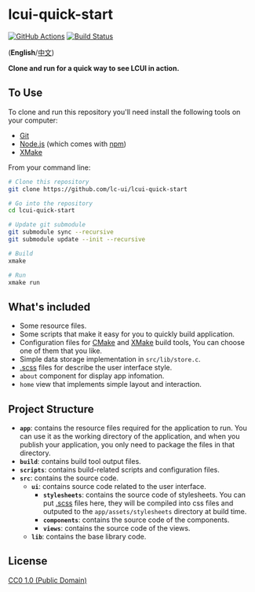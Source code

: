# lcui-quick-start

<a href="https://github.com/lc-ui/lcui-quick-start/actions"><img src="https://github.com/lc-ui/lcui-quick-start/workflows/C%2FC%2B%2B%20CI/badge.svg" alt="GitHub Actions"></a>
<a href="https://travis-ci.org/lc-ui/lcui-quick-start"><img src="https://travis-ci.org/lc-ui/lcui-quick-start.svg?branch=master" alt="Build Status"></a>

(**English**/[中文](README.zh-cn.md))

**Clone and run for a quick way to see LCUI in action.**

## To Use

To clone and run this repository you'll need install the following tools on your computer:

- [Git](https://git-scm.com)
- [Node.js](https://nodejs.org/en/download/) (which comes with [npm](http://npmjs.com))
- [XMake](https://xmake.io/)

From your command line:

```bash
# Clone this repository
git clone https://github.com/lc-ui/lcui-quick-start

# Go into the repository
cd lcui-quick-start

# Update git submodule
git submodule sync --recursive
git submodule update --init --recursive

# Build
xmake

# Run
xmake run
```

## What's included

- Some resource files.
- Some scripts that make it easy for you to quickly build application.
- Configuration files for [CMake](https://cmake.org/) and [XMake](https://xmake.io/) build tools, You can choose one of them that you like.
- Simple data storage implementation in `src/lib/store.c`.
- [.scss](https://sass-lang.com/guide) files for describe the user interface style.
- `about` component for display app infomation.
- `home` view that implements simple layout and interaction.

## Project Structure

- **`app`**: contains the resource files required for the application to run. You can use it as the working directory of the application, and when you publish your application, you only need to package the files in that directory.
- **`build`**: contains build tool output files.
- **`scripts`**: contains build-related scripts and configuration files.
- **`src`**: contains the source code.
  - **`ui`**: contains source code related to the user interface.
    - **`stylesheets`**: contains the source code of stylesheets. You can put [.scss](https://sass-lang.com/guide) files here, they will be compiled into css files and outputed to the `app/assets/stylesheets` directory at build time.
    - **`components`**: contains the source code of the components.
    - **`views`**: contains the source code of the views.
  - **`lib`**: contains the base library code.

## License

[CC0 1.0 (Public Domain)](LICENSE.md)
